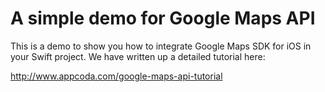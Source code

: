 # A simple demo for Google Maps API

This is a demo to show you how to integrate Google Maps SDK for iOS in your Swift project. We have written up a detailed tutorial here:

http://www.appcoda.com/google-maps-api-tutorial
